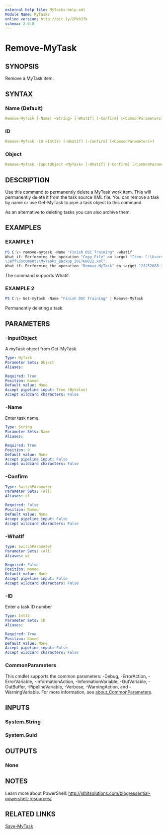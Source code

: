 ```yaml
---
external help file: MyTasks-help.xml
Module Name: MyTasks
online version: http://bit.ly/2Pkh2fk
schema: 2.0.0
---
```


# Remove-MyTask

## SYNOPSIS

Remove a MyTask item.

## SYNTAX

### Name (Default)

```yaml
Remove-MyTask [-Name] <String> [-WhatIf] [-Confirm] [<CommonParameters>]
```

### ID

```yaml
Remove-MyTask -ID <Int32> [-WhatIf] [-Confirm] [<CommonParameters>]
```

### Object

```yaml
Remove-MyTask -InputObject <MyTask> [-WhatIf] [-Confirm] [<CommonParameters>]
```

## DESCRIPTION

Use this command to permanently delete a MyTask work item. This will permanently delete it from the task source XML file. You can remove a task by name or use Get-MyTask to pipe a task object to this command.

As an alternative to deleting tasks you can also archive them.

## EXAMPLES

### EXAMPLE 1

```powershell
PS C:\> remove-mytask -Name "Finish DSC Training" -whatif
What if: Performing the operation "Copy File" on target "Item: C:\Users\Jeff\Documents\myTasks.xml Destination: C:\Users
\Jeff\documents\MyTasks_Backup_201760822.xml".
What if: Performing the operation "Remove-MyTask" on target "2f252083-3c8e-4823-9c7c-df55dd0d135a".
```

The command supports Whatif.

### EXAMPLE 2

```powershell
PS C:\> Get-myTask -Name "Finish DSC Training" | Remove-MyTask
```

Permanently deleting a task.

## PARAMETERS

### -InputObject

A myTask object from Get-MyTask.

```yaml
Type: MyTask
Parameter Sets: Object
Aliases:

Required: True
Position: Named
Default value: None
Accept pipeline input: True (ByValue)
Accept wildcard characters: False
```

### -Name

Enter task name.

```yaml
Type: String
Parameter Sets: Name
Aliases:

Required: True
Position: 0
Default value: None
Accept pipeline input: False
Accept wildcard characters: False
```

### -Confirm

```yaml
Type: SwitchParameter
Parameter Sets: (All)
Aliases: cf

Required: False
Position: Named
Default value: None
Accept pipeline input: False
Accept wildcard characters: False
```

### -WhatIf

```yaml
Type: SwitchParameter
Parameter Sets: (All)
Aliases: wi

Required: False
Position: Named
Default value: None
Accept pipeline input: False
Accept wildcard characters: False
```

### -ID

Enter a task ID number

```yaml
Type: Int32
Parameter Sets: ID
Aliases:

Required: True
Position: Named
Default value: None
Accept pipeline input: False
Accept wildcard characters: False
```

### CommonParameters

This cmdlet supports the common parameters: -Debug, -ErrorAction, -ErrorVariable, -InformationAction, -InformationVariable, -OutVariable, -OutBuffer, -PipelineVariable, -Verbose, -WarningAction, and -WarningVariable. For more information, see [about_CommonParameters](http://go.microsoft.com/fwlink/?LinkID=113216).

## INPUTS

### System.String

### System.Guid

## OUTPUTS

### None

## NOTES

Learn more about PowerShell: http://jdhitsolutions.com/blog/essential-powershell-resources/

## RELATED LINKS

[Save-MyTask]()
